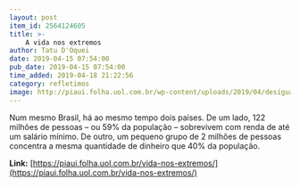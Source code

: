 ```yaml
---
layout: post
item_id: 2564124605
title: >-
    A vida nos extremos
author: Tatu D'Oquei
date: 2019-04-15 07:54:00
pub_date: 2019-04-15 07:54:00
time_added: 2019-04-18 21:22:56
category: refletimos
image: http://piaui.folha.uol.com.br/wp-content/uploads/2019/04/desigualdades_redes.jpg
---
```


Num mesmo Brasil, há ao mesmo tempo dois países. De um lado, 122 milhões de pessoas – ou 59% da população – sobrevivem com renda de até um salário mínimo. De outro, um pequeno grupo de 2 milhões de pessoas concentra a mesma quantidade de dinheiro que 40% da população.

**Link:** [https://piaui.folha.uol.com.br/vida-nos-extremos/](https://piaui.folha.uol.com.br/vida-nos-extremos/)

